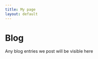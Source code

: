 ```yaml
---
title: My page
layout: default
---
```

<h1 class="has-text-centered">Blog</h1>
<p class="has-text-centered">Any blog entries we post will be visible here</p>
